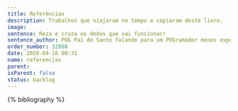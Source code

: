 ```yaml
---
title: Referências
description: Trabalhos que viajaram no tempo e copiaram deste livro.
image:
sentence: Reza e cruza os dedos que vai funcionar!
sentence_author: POG Pai de Santo falando para um POGramador menos experimente...
order_number: 32000
date: 2020-04-16 00:31
name: referencias
parent:
isParent: false
status: backlog
---
```


{% bibliography %}

